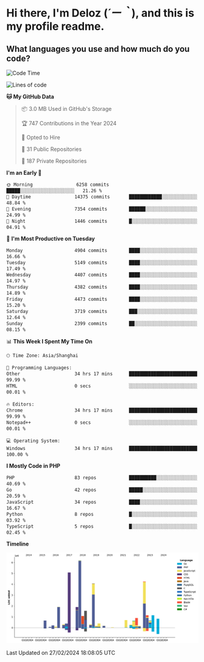 # **Hi there, I'm Deloz (*´ー｀*), and this is my profile readme.**

## **What languages you use and how much do you code?**

<!--START_SECTION:waka-->
![Code Time](http://img.shields.io/badge/Code%20Time-3%2C372%20hrs%2052%20mins-blue)

![Lines of code](https://img.shields.io/badge/From%20Hello%20World%20I%27ve%20Written-35.1%20million%20lines%20of%20code-blue)

**🐱 My GitHub Data** 

> 📦 3.0 MB Used in GitHub's Storage 
 > 
> 🏆 747 Contributions in the Year 2024
 > 
> 💼 Opted to Hire
 > 
> 📜 31 Public Repositories 
 > 
> 🔑 187 Private Repositories 
 > 
**I'm an Early 🐤** 

```text
🌞 Morning                6258 commits        █████░░░░░░░░░░░░░░░░░░░░   21.26 % 
🌆 Daytime                14375 commits       ████████████░░░░░░░░░░░░░   48.84 % 
🌃 Evening                7354 commits        ██████░░░░░░░░░░░░░░░░░░░   24.99 % 
🌙 Night                  1446 commits        █░░░░░░░░░░░░░░░░░░░░░░░░   04.91 % 
```
📅 **I'm Most Productive on Tuesday** 

```text
Monday                   4904 commits        ████░░░░░░░░░░░░░░░░░░░░░   16.66 % 
Tuesday                  5149 commits        ████░░░░░░░░░░░░░░░░░░░░░   17.49 % 
Wednesday                4407 commits        ████░░░░░░░░░░░░░░░░░░░░░   14.97 % 
Thursday                 4382 commits        ████░░░░░░░░░░░░░░░░░░░░░   14.89 % 
Friday                   4473 commits        ████░░░░░░░░░░░░░░░░░░░░░   15.20 % 
Saturday                 3719 commits        ███░░░░░░░░░░░░░░░░░░░░░░   12.64 % 
Sunday                   2399 commits        ██░░░░░░░░░░░░░░░░░░░░░░░   08.15 % 
```


📊 **This Week I Spent My Time On** 

```text
🕑︎ Time Zone: Asia/Shanghai

💬 Programming Languages: 
Other                    34 hrs 17 mins      █████████████████████████   99.99 % 
HTML                     0 secs              ░░░░░░░░░░░░░░░░░░░░░░░░░   00.01 % 

🔥 Editors: 
Chrome                   34 hrs 17 mins      █████████████████████████   99.99 % 
Notepad++                0 secs              ░░░░░░░░░░░░░░░░░░░░░░░░░   00.01 % 

💻 Operating System: 
Windows                  34 hrs 17 mins      █████████████████████████   100.00 % 
```

**I Mostly Code in PHP** 

```text
PHP                      83 repos            ██████████░░░░░░░░░░░░░░░   40.69 % 
Go                       42 repos            █████░░░░░░░░░░░░░░░░░░░░   20.59 % 
JavaScript               34 repos            ████░░░░░░░░░░░░░░░░░░░░░   16.67 % 
Python                   8 repos             █░░░░░░░░░░░░░░░░░░░░░░░░   03.92 % 
TypeScript               5 repos             █░░░░░░░░░░░░░░░░░░░░░░░░   02.45 % 
```



**Timeline**

![Lines of Code chart](https://raw.githubusercontent.com/deloz/deloz/main/assets/bar_graph.png)


 Last Updated on 27/02/2024 18:08:05 UTC
<!--END_SECTION:waka-->
